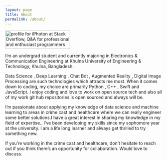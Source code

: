 ```yaml
---
layout: page
title: About
permalink: /about/
---
```

<a href="https://stackoverflow.com/users/9215780/iphoton">
<img src="https://stackoverflow.com/users/flair/9215780.png?theme=clean" width="208" height="58" alt="profile for iPhoton at Stack Overflow, Q&amp;A for professional and enthusiast programmers" title="profile for iPhoton at Stack Overflow, Q&amp;A for professional and enthusiast programmers">
</a><br>

I’m an undergrad student and currently majoring in Electronics & Communication Engineering at Khulna University of Engineering & Technology, Khulna, Bangladesh.

Data Science , Deep Learning , Chat Bot , Augmented Reality , Digital Image Processing are such technologies which attracts me most. When it comes down to coding, my choice are primarily Python , C++ , Swift and JavaScript. I enjoy coding and love to work on open source tech and also all of my work git hub repositories is open sourced and always will be.

I’m passionate about applying my knowledge of data science and machine learning to areas in crime cast and healthcare where we can really engineer some better solutions.I have a great interest in sharing my knowledge in my field of expertise.. I’ve been developing my skills since my sophomore year at the university. I am a life long learner and always get thrilled to try something new.

If you’re working in the crime cast and healthcare, don’t hesitate to reach out if you think there’s an opportunity for collaboration. Would love to discuss.
